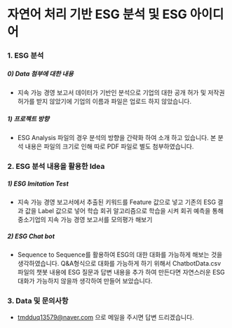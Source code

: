 # 자연어 처리 기반 ESG 분석 및 ESG 아이디어

### 1. ESG 분석

##### 0) Data 첨부에 대한 내용 </br>
- 지속 가능 경영 보고서 데이터가 기반인 분석으로 기업의 대한 공개 허가 및 저작권 허가를 받지 않았기에 기업의 이름과 파일은 업로드 하지 않았습니다.</br>

##### 1) 프로젝트 방향 </br>
- ESG Analysis 파일의 경우 분석의 방향을 간략화 하여 소개 하고 있습니다. 본 분석 내용은 파일의 크기로 인해 따로 PDF 파일로 별도 첨부하였습니다.</br>

### 2. ESG 분석 내용을 활용한 Idea

##### 1) ESG Imitation Test </br>
- 지속 가능 경영 보고서에서 추출된 키워드를 Feature 값으로 넣고 기존의 ESG 결과 값을 Label 값으로 넣어 학습 회귀 알고리즘으로 학습을 시켜 회귀 예측을 통해 중소기업의 지속 가능 경영 보고서를 모의평가 해보기

##### 2) ESG Chat bot </br>
- Sequence to Sequence를 활용하여 ESG의 대한 대화를 가능하게 해보는 것을 생각하였습니다. Q&A형식으로 대화를 가능하게 하기 위해서 ChatbotData.csv 파일의 챗봇 내용에 ESG 질문과 답변 내용을 추가 하여 만든다면 자연스러운 ESG 대화가 가능하지 않을까 생각하여 만들어 보았습니다. 

### 3. Data 및 문의사항 </br>
- tmdduq13579@naver.com 으로 메일을 주시면 답변 드리겠습니다.
